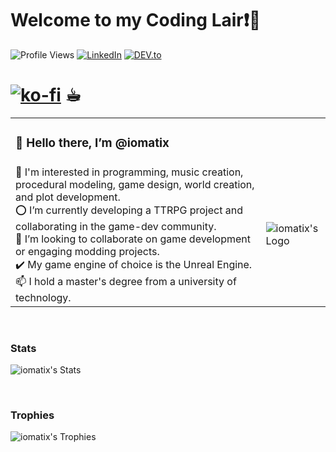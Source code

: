 

# Welcome to my Coding Lair❗🐉 
![Profile Views](https://komarev.com/ghpvc/?username=iomatix&label=Profile%20views&color=0e75b6&style=flat)
[![LinkedIn](https://img.shields.io/badge/LinkedIn-%230077B5.svg?&style=flat-square&logo=linkedin&logoColor=white)](https://www.linkedin.com/in/wypchlak-mateusz/)
[![DEV.to](https://img.shields.io/badge/DEV-%230A0A0A.svg?&style=flat-square&logo=DEV.to&logoColor=white)](https://dev.to/iomatix)

# [![ko-fi](https://ko-fi.com/img/githubbutton_sm.svg)](https://ko-fi.com/X8X0SKMWO) ☕︎

<table>
  <tr>
    <td colspan="2"><h3>👋 Hello there, I’m @iomatix </h3> </td>
  </tr>
  <tr>
    <td>
      👀 I'm interested in programming, music creation, procedural modeling, game design, world creation, and plot development.<br>
      ⭕ I’m currently developing a TTRPG project and collaborating in the game-dev community.<br>
      💞️ I’m looking to collaborate on game development or engaging modding projects.<br>
      ✔️ My game engine of choice is the Unreal Engine.<br>
      📫 I hold a master's degree from a university of technology.
    </td>
    <td><img src="https://avatars.githubusercontent.com/u/13110161?v=4?s=400" alt="iomatix's Logo"></td>
  </tr>
</table>

<br>

### Stats
![iomatix's Stats](https://myreadme.vercel.app/api/embed/iomatix?panels=userstatistics,toprepositories,toplanguages,commitgraph)


<br>

### Trophies
![iomatix's Trophies](https://github-profile-trophy.vercel.app/?username=iomatix&theme=tokyonight)
